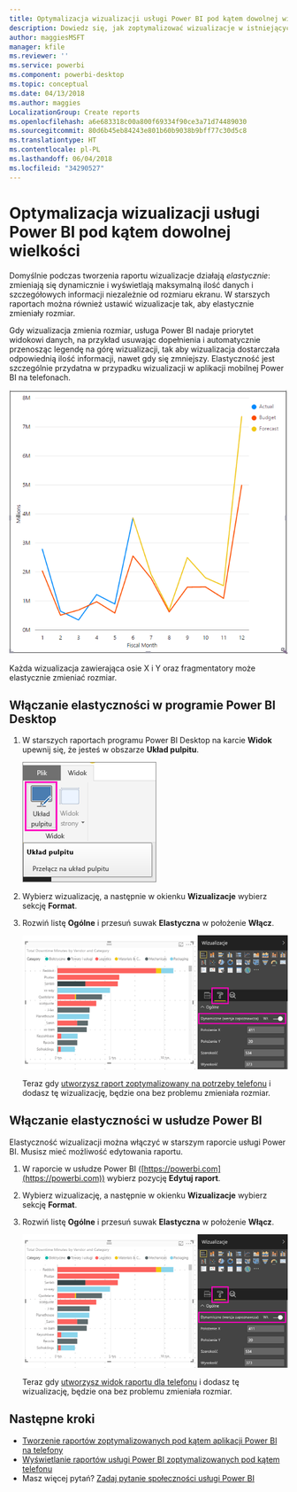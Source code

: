 ```yaml
---
title: Optymalizacja wizualizacji usługi Power BI pod kątem dowolnej wielkości
description: Dowiedz się, jak zoptymalizować wizualizacje w istniejących raportach w programie Power BI Desktop i usłudze Power BI na potrzeby aplikacji telefonicznych Power BI.
author: maggiesMSFT
manager: kfile
ms.reviewer: ''
ms.service: powerbi
ms.component: powerbi-desktop
ms.topic: conceptual
ms.date: 04/13/2018
ms.author: maggies
LocalizationGroup: Create reports
ms.openlocfilehash: a6e683318c00a800f69334f90ce3a71d74489030
ms.sourcegitcommit: 80d6b45eb84243e801b60b9038b9bff77c30d5c8
ms.translationtype: HT
ms.contentlocale: pl-PL
ms.lasthandoff: 06/04/2018
ms.locfileid: "34290527"
---
```

# <a name="optimize-a-power-bi-visual-for-any-size"></a>Optymalizacja wizualizacji usługi Power BI pod kątem dowolnej wielkości
Domyślnie podczas tworzenia raportu wizualizacje działają *elastycznie*: zmieniają się dynamicznie i wyświetlają maksymalną ilość danych i szczegółowych informacji niezależnie od rozmiaru ekranu. W starszych raportach można również ustawić wizualizacje tak, aby elastycznie zmieniały rozmiar.

Gdy wizualizacja zmienia rozmiar, usługa Power BI nadaje priorytet widokowi danych, na przykład usuwając dopełnienia i automatycznie przenosząc legendę na górę wizualizacji, tak aby wizualizacja dostarczała odpowiednią ilość informacji, nawet gdy się zmniejszy. Elastyczność jest szczególnie przydatna w przypadku wizualizacji w aplikacji mobilnej Power BI na telefonach.

![Elastyczna zmiana rozmiaru wizualizacji](media/desktop-create-responsive-visuals/power-bi-responsive-visual.gif)

Każda wizualizacja zawierająca osie X i Y oraz fragmentatory może elastycznie zmieniać rozmiar.

## <a name="turn-on-responsiveness-in-power-bi-desktop"></a>Włączanie elastyczności w programie Power BI Desktop
1. W starszych raportach programu Power BI Desktop na karcie **Widok** upewnij się, że jesteś w obszarze **Układ pulpitu**.
   
    ![Ikona Układ pulpitu](media/desktop-create-responsive-visuals/power-bi-desktop-layout.png)
2. Wybierz wizualizację, a następnie w okienku **Wizualizacje** wybierz sekcję **Format**.
3. Rozwiń listę **Ogólne** i przesuń suwak **Elastyczna** w położenie **Włącz**.
   
    ![Elastyczna — Włącz](media/desktop-create-responsive-visuals/power-bi-turn-responsive-on.png)
   
     Teraz gdy [utworzysz raport zoptymalizowany na potrzeby telefonu](desktop-create-phone-report.md) i dodasz tę wizualizację, będzie ona bez problemu zmieniała rozmiar.

## <a name="turn-on-responsiveness-in-the-power-bi-service"></a>Włączanie elastyczności w usłudze Power BI
Elastyczność wizualizacji można włączyć w starszym raporcie usługi Power BI. Musisz mieć możliwość edytowania raportu.

1. W raporcie w usłudze Power BI ([https://powerbi.com](https://powerbi.com)) wybierz pozycję **Edytuj raport**.
2. Wybierz wizualizację, a następnie w okienku **Wizualizacje** wybierz sekcję **Format**.
3. Rozwiń listę **Ogólne** i przesuń suwak **Elastyczna** w położenie **Włącz**.
   
    ![Elastyczna — Włącz](media/desktop-create-responsive-visuals/power-bi-turn-responsive-on.png)
   
     Teraz gdy [utworzysz widok raportu dla telefonu](desktop-create-phone-report.md) i dodasz tę wizualizację, będzie ona bez problemu zmieniała rozmiar.

## <a name="next-steps"></a>Następne kroki
* [Tworzenie raportów zoptymalizowanych pod kątem aplikacji Power BI na telefony](desktop-create-phone-report.md)
* [Wyświetlanie raportów usługi Power BI zoptymalizowanych pod kątem telefonu](mobile-apps-view-phone-report.md)
* Masz więcej pytań? [Zadaj pytanie społeczności usługi Power BI](http://community.powerbi.com/)

